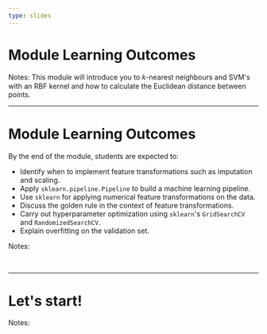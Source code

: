 ```yaml
---
type: slides
---
```


# Module Learning Outcomes

Notes:
This module will introduce you to 𝑘-nearest neighbours and SVM's with an RBF kernel and how to calculate the Euclidean distance between points.


---

# Module Learning Outcomes

By the end of the module, students are expected to:

- Identify when to implement feature transformations such as imputation and scaling.
- Apply `sklearn.pipeline.Pipeline` to build a machine learning pipeline.
- Use `sklearn` for applying numerical feature transformations on the data.
- Discuss the golden rule in the context of feature transformations.
- Carry out hyperparameter optimization using `sklearn`'s `GridSearchCV` and `RandomizedSearchCV`.
- Explain overfitting on the validation set.


Notes: 

<br>

---

# Let's start!

Notes:

<br>
